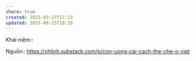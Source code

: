 ```yaml
---
share: true
created: 2025-03-27T17:13
updated: 2025-08-25T19:28
---
```

Khái niệm:: 

Nguồn:: https://vhlinh.substack.com/p/con-uong-cai-cach-the-che-o-viet